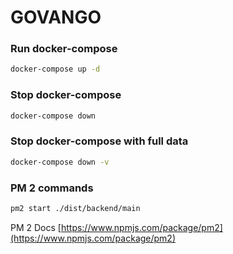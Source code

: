 # GOVANGO

### Run docker-compose
```bash
docker-compose up -d
```

### Stop docker-compose
```bash
docker-compose down
```

### Stop docker-compose with full data
```bash
docker-compose down -v
```

### PM 2 commands

```bash
pm2 start ./dist/backend/main
```

PM 2 Docs [https://www.npmjs.com/package/pm2](https://www.npmjs.com/package/pm2)